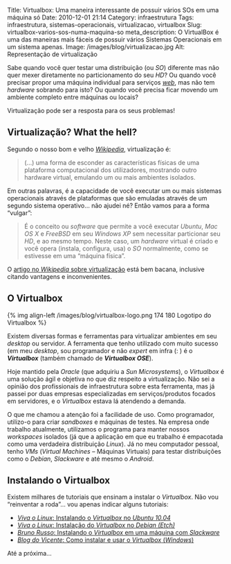 Title: Virtualbox: Uma maneira interessante de possuir vários SOs em uma máquina só
Date: 2010-12-01 21:14
Category: infraestrutura
Tags: infraestrutura, sistemas-operacionais, virtualizacao, virtualbox
Slug: virtualbox-varios-sos-numa-maquina-so
meta_description: O VirtualBox é uma das maneiras mais fáceis de possuir vários Sistemas Operacionais em um sistema apenas.
Image: /images/blog/virtualizacao.jpg
Alt: Representação de virtualização

Sabe quando você quer testar uma distribuição (ou _SO_) diferente mas não quer mexer diretamente no
particionamento do seu _HD_? Ou quando você precisar propor uma máquina
individual para serviços [_web_][web], mas não tem _hardware_ sobrando para
isto? Ou quando você precisa ficar movendo um ambiente completo entre
máquinas ou locais?

<!-- PELICAN_END_SUMMARY -->

Virtualização pode ser a resposta para os seus problemas!

## Virtualização? What the hell?

Segundo o nosso bom e velho [_Wikipedia_][wikipedia], virtualização é:

> (…) uma forma de esconder as características físicas de uma plataforma
> computacional dos utilizadores, mostrando outro hardware virtual,
> emulando um ou mais ambientes isolados.

Em outras palavras, é a capacidade de você executar um ou mais sistemas
operacionais através de plataformas que são emuladas através de um
segundo sistema operativo… não ajudei né? Então vamos para a forma
“vulgar”:

> É o conceito ou _software_ que permite a você executar _Ubuntu_, _Mac OS
> X_ e _FreeBSD_ em seu _Windows XP_ sem necessitar particionar seu _HD_,
> e ao mesmo tempo. Neste caso, um _hardware_ virtual é criado e você
> opera (instala, configura, usa) o _SO_ normalmente, como se estivesse em
> uma “máquina física”.

O [artigo no _Wikipedia_ sobre virtualização][wikipedia] está bem
bacana, inclusive citando vantagens e inconvenientes.

## O Virtualbox

{% img align-left /images/blog/virtualbox-logo.png 174 180 Logotipo do Virtualbox %}

Existem diversas formas e ferramentas para virtualizar ambientes em seu _desktop_
ou servidor. A ferramenta que tenho utilizado com muito sucesso
(em meu _desktop_, sou programador e não _expert_ em infra (: ) é o
**_Virtualbox_** (também chamado de **_Virtualbox OSE_**).

Hoje mantido pela _Oracle_ (que adquiriu a _Sun Microsystems_), o
_Virtualbox_ é uma solução ágil e objetiva no que diz respeito a
virtualização. Não sei a opinião dos profissionais de infraestrutura
sobre esta ferramenta, mas já passei por duas empresas especializadas em
serviços/produtos focados em servidores, e o _Virtualbox_ estava lá
atendendo a demanda.

O que me chamou a atenção foi a facilidade de uso. Como programador,
utilizo-o para criar _sandboxes_ e máquinas de testes. Na empresa onde
trabalho atualmente, utilizamos o programa para manter nossos
_workspaces_ isolados (já que a aplicação em que eu trabalho é
empacotada como uma verdadeira distribuição _Linux_). Já no meu
computador pessoal, tenho _VMs_ (_Virtual Machines_ – Máquinas Virtuais)
para testar distribuições como o _Debian_, _Slackware_ e até mesmo o
_Android_.

## Instalando o Virtualbox

Existem milhares de tutoriais que ensinam a instalar o _Virtualbox_. Não
vou “reinventar a roda”… vou apenas indicar alguns tutoriais:

- [_Viva o Linux_: Instalando o _Virtualbox_ no _Ubuntu 10.04_][virtualbox_ubuntu]
- [_Viva o Linux_: Instalação do _Virtualbox_ no _Debian (Etch)_][virtualbox_debian]
- [_Bruno Russo_: Instalando o _Virtualbox_ em uma máquina com
  _Slackware_][virtualbox_slackware]
- [_Blog do Vicente_: Como instalar e usar o _Virtualbox_
  (_Windows_)][virtualbox_windows]

Até a próxima…

[web]: {tag}web "Leia mais sobre Web"
[wikipedia]: http://pt.wikipedia.org/wiki/Virtualiza%C3%A7%C3%A3o "Leia mais sobre Virtualização na Wikipedia"
[virtualbox_ubuntu]: http://www.vivaolinux.com.br/artigo/Instalando-o-VirtualBox-no-Ubuntu-10.04/ "Artigo de Leandro Bruno para o Viva o Linux sobre Virtualbox no Ubuntu-10.04"
[virtualbox_debian]: http://www.vivaolinux.com.br/dica/Instalacao-do-Virtualbox-no-Debian-Etch-4-Linux "Artigo de Ronnie Robson Campos para o Viva o Linux sobre o Virtualbox no Debian Etch"
[virtualbox_slackware]: http://www.brunorusso.eti.br/virtualizacao/instalando-o-virtualbox-em-uma-maquina-com-slackware/ "Um excelente post de Bruno Russo sobre Virtualbox em Slackware"
[virtualbox_windows]: http://blogdovicente.com/2009/03/04/como-instalar-e-usar-o-virtualbox/ "Post feito pelo Vicente sobre o Virtualbox no Windows"
